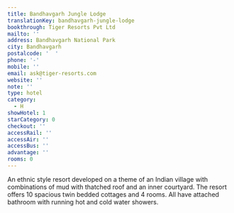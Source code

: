 ```yaml
---
title: Bandhavgarh Jungle Lodge
translationKey: bandhavgarh-jungle-lodge
bookthrough: Tiger Resorts Pvt Ltd
mailto: ''
address: Bandhavgarh National Park
city: Bandhavgarh
postalcode: '  '
phone: '-'
mobile: ''
email: ask@tiger-resorts.com
website: ''
note: ''
type: hotel
category:
  - H
showHotel: 1
starCategory: 0
checkout: ''
accessRail: ''
accessAir: ''
accessBus: ''
advantage: ''
rooms: 0
---
```

An ethnic style resort developed on a theme of an Indian village with combinations of mud with thatched roof and an inner courtyard. The resort offers 10 spacious twin bedded cottages and 4 rooms. All have attached bathroom with running hot and cold water showers.